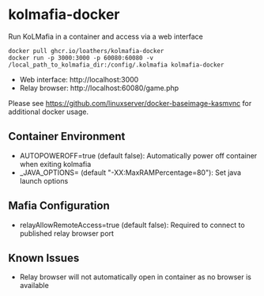 # kolmafia-docker

Run KoLMafia in a container and access via a web interface

```
docker pull ghcr.io/loathers/kolmafia-docker
docker run -p 3000:3000 -p 60080:60080 -v /local_path_to_kolmafia_dir:/config/.kolmafia kolmafia-docker
```

- Web interface: http://localhost:3000
- Relay browser: http://localhost:60080/game.php

Please see https://github.com/linuxserver/docker-baseimage-kasmvnc for additional docker usage.

## Container Environment

- AUTOPOWEROFF=true (default false): Automatically power off container when exiting kolmafia
- \_JAVA_OPTIONS= (default "-XX:MaxRAMPercentage=80"): Set java launch options

## Mafia Configuration

- relayAllowRemoteAccess=true (default false): Required to connect to published relay browser port

## Known Issues

- Relay browser will not automatically open in container as no browser is available

